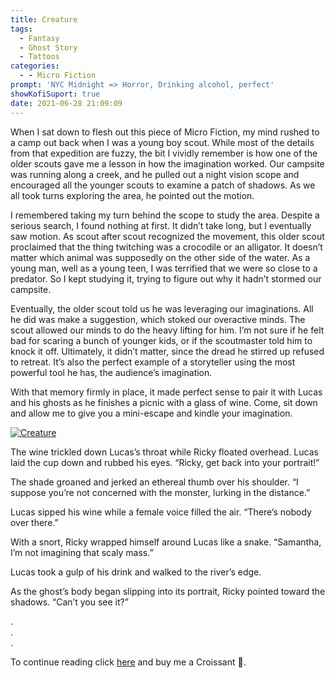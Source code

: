```yaml
---
title: Creature
tags:
  - Fantasy
  - Ghost Story
  - Tattoos
categories:
  - - Micro Fiction
prompt: 'NYC Midnight => Horror, Drinking alcohol, perfect'
showKofiSuport: true
date: 2021-06-28 21:09:09
---
```


When I sat down to flesh out this piece of Micro Fiction, my mind rushed to a camp out back when I was a young boy scout. While most of the details from that expedition are fuzzy, the bit I vividly remember is how one of the older scouts gave me a lesson in how the imagination worked. Our campsite was running along a creek, and he pulled out a night vision scope and encouraged all the younger scouts to examine a patch of shadows. As we all took turns exploring the area, he pointed out the motion.<!-- more -->

I remembered taking my turn behind the scope to study the area. Despite a serious search, I found nothing at first. It didn’t take long, but I eventually saw motion. As scout after scout recognized the movement, this older scout proclaimed that the thing twitching was a crocodile or an alligator. It doesn’t matter which animal was supposedly on the other side of the water. As a young man, well as a young teen, I was terrified that we were so close to a predator. So I kept studying it, trying to figure out why it hadn’t stormed our campsite.

Eventually, the older scout told us he was leveraging our imaginations. All he did was make a suggestion, which stoked our overactive minds. The scout allowed our minds to do the heavy lifting for him. I’m not sure if he felt bad for scaring a bunch of younger kids, or if the scoutmaster told him to knock it off. Ultimately, it didn’t matter, since the dread he stirred up refused to retreat. It’s also the perfect example of a storyteller using the most powerful tool he has, the audience’s imagination.

With that memory firmly in place, it made perfect sense to pair it with Lucas and his ghosts as he finishes a picnic with a glass of wine. Come, sit down and allow me to give you a mini-escape and kindle your imagination.


<div class="center">

[![Creature](/images/ko-fi/2021/creature.png "Creature")](https://ko-fi.com/post/Creature-B0B054J1T)

</div>

The wine trickled down Lucas’s throat while Ricky floated overhead. Lucas laid the cup down and rubbed his eyes. “Ricky, get back into your portrait!”

The shade groaned and jerked an ethereal thumb over his shoulder. “I suppose you’re not concerned with the monster, lurking in the distance.”

Lucas sipped his wine while a female voice filled the air. “There’s nobody over there.”

With a snort, Ricky wrapped himself around Lucas like a snake. “Samantha, I’m not imagining that scaly mass.”

Lucas took a gulp of his drink and walked to the river’s edge.

As the ghost’s body began slipping into its portrait, Ricky pointed toward the shadows. “Can’t you see it?”

<div class="center story-ellipses">

.</br>
.</br>
.</br>

</div>

<div class="center"d>

To continue reading click [here](https://ko-fi.com/post/Creature-B0B054J1T) and buy me a Croissant &#129360;.

</div>